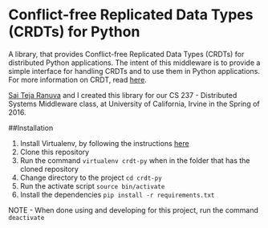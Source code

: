 # Conflict-free Replicated Data Types (CRDTs) for Python

A library, that provides Conflict-free Replicated Data Types (CRDTs) for distributed Python applications. The intent of this middleware is to provide a simple interface for handling CRDTs and to use them in Python applications. For more information on CRDT, read [here](https://en.wikipedia.org/wiki/Conflict-free_replicated_data_type).

[Sai Teja Ranuva](https://github.com/saitejar) and I created this library for our CS 237 - Distributed Systems Middleware class, at University of California, Irvine in the Spring of 2016.

##Installation

1. Install Virtualenv, by following the instructions [here](https://virtualenv.pypa.io/en/latest/installation.html)
2. Clone this repository
3. Run the command `virtualenv crdt-py` when in the folder that has the cloned repository
4. Change directory to the project `cd crdt-py`
5. Run the activate script `source bin/activate`
6. Install the dependencies `pip install -r requirements.txt`

NOTE - When done using and developing for this project, run the command `deactivate`
